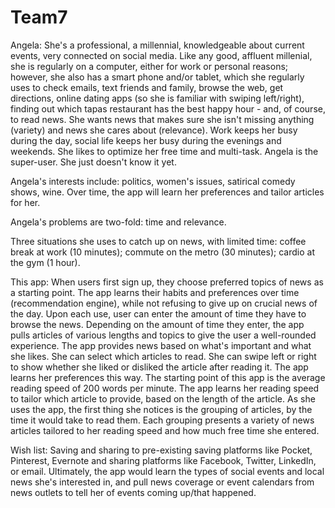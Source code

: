 # Team7

Angela: 
She's a professional, a millennial, knowledgeable about current events, very connected on social media. 
Like any good, affluent millenial, she is regularly on a computer, either for work or personal reasons; however, she also has a smart phone and/or tablet, which she regularly uses to check emails, text friends and family, browse the web, get directions, online dating apps (so she is familiar with swiping left/right), finding out which tapas restaurant has the best happy hour - and, of course, to read news.
She wants news that makes sure she isn't missing anything (variety) and news she cares about (relevance).
Work keeps her busy during the day, social life keeps her busy during the evenings and weekends. She likes to optimize her free time and multi-task.
Angela is the super-user. She just doesn't know it yet.

Angela's interests include: politics, women's issues, satirical comedy shows, wine. Over time, the app will learn her preferences and tailor articles for her. 

Angela's problems are two-fold: time and relevance.

Three situations she uses to catch up on news, with limited time: coffee break at work (10 minutes); commute on the metro (30 minutes); cardio at the gym (1 hour). 

This app: 
When users first sign up, they choose preferred topics of news as a starting point. The app learns their habits and preferences over time (recommendation engine), while not refusing to give up on crucial news of the day. 
Upon each use, user can enter the amount of time they have to browse the news.
Depending on the amount of time they enter, the app pulls articles of various lengths and topics to give the user a well-rounded experience.
The app provides news based on what's important and what she likes. She can select which articles to read. 
She can swipe left or right to show whether she liked or disliked the article after reading it. The app learns her preferences this way.
The starting point of this app is the average reading speed of 200 words per minute. The app learns her reading speed to tailor which article to provide, based on the length of the article.
As she uses the app, the first thing she notices is the grouping of articles, by the time it would take to read them.
Each grouping presents a variety of news articles tailored to her reading speed and how much free time she entered.

Wish list:
Saving and sharing to pre-existing saving platforms like Pocket, Pinterest, Evernote and sharing platforms like Facebook, Twitter, LinkedIn, or email. Ultimately, the app would learn the types of social events and local news she's interested in, and pull news coverage or event calendars from news outlets to tell her of events coming up/that happened. 
